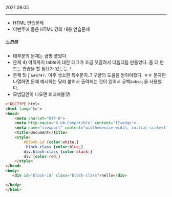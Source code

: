 2021.09.05

------

- HTML 연습문제
- 이번주에 들은 HTML 강의 내용 연습문제

##### 느낀점

- 대부분의 문제는 금방 풀었다.
- 문제 4) 아직까지 table에 대한 태그가 조금 헷갈려서 더듬더듬 만들었다. 좀 더 만드는 연습을 할 필요가 있는듯..!
- 문제 5) &#8747; `&#8747;` 아주 생소한 특수문자..? 구글의 도움을 받아야했다. ㅎㅎ 문자만 나열하면 문제 예시와는 달리 붙어서 출력되는 것이 있어서 공백`&nbsp;`을 사용했다.
- 모범답안이 나오면 비교해볼것!

```html
<!DOCTYPE html>
<html lang="ko">
<head>
    <meta charset="UTF-8">
    <meta http-equiv="X-UA-Compatible" content="IE=edge">
    <meta name="viewport" content="width=device-width, initial-scale=1.0">
    <title>Document</title>
    <style>
        #block-id {color:white;}
        .block-class {color:blue;}
        div.block-class {color:black;}
        div {color:red;}
    </style>
</head>
<body>
   <div id="block-id" class="block-class">hello</div>

</body>
</html>

```

